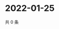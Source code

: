 # 2022-01-25

共 0 条

<!-- BEGIN WEIBO -->
<!-- 最后更新时间 Tue Jan 25 2022 00:16:56 GMT+0800 (China Standard Time) -->

<!-- END WEIBO -->
